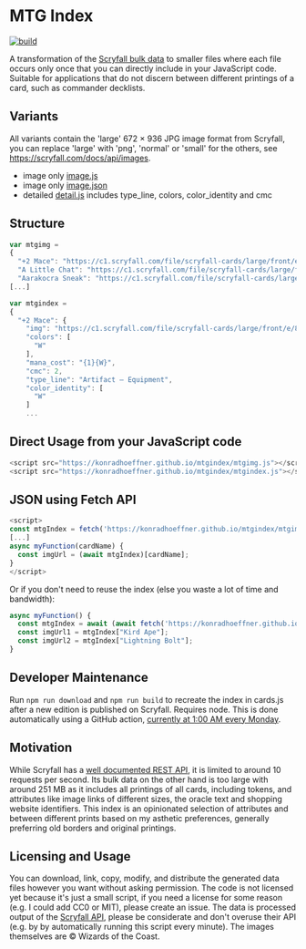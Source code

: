 # MTG Index

[![build](https://github.com/KonradHoeffner/mtgindex/actions/workflows/build.yml/badge.svg)](https://github.com/KonradHoeffner/mtgindex/actions/workflows/build.yml)

A transformation of the [Scryfall bulk data](https://scryfall.com/docs/api/bulk-data) to smaller files where each file occurs only once that you can directly include in your JavaScript code.
Suitable for applications that do not discern between different printings of a card, such as commander decklists.

## Variants
All variants contain the 'large' 672 × 936 JPG image format from Scryfall, you can replace 'large' with 'png', 'normal' or 'small' for the others, see <https://scryfall.com/docs/api/images>. 

- image only [image.js](https://konradhoeffner.github.io/mtgindex/mtgimg.js)
- image only [image.json](https://konradhoeffner.github.io/mtgindex/mtgimg.json)
- detailed [detail.js](https://konradhoeffner.github.io/mtgindex/mtgindex.js) includes type\_line, colors, color\_identity and cmc

## Structure

```js
var mtgimg = 
{
  "+2 Mace": "https://c1.scryfall.com/file/scryfall-cards/large/front/e/8/e882c9f9-bf30-46b6-bedc-379d2c80e5cb.jpg?1627701221",
  "A Little Chat": "https://c1.scryfall.com/file/scryfall-cards/large/front/4/d/4d7424b6-b56a-47b7-8204-294d3dca925f.jpg?1649366594",
  "Aarakocra Sneak": "https://c1.scryfall.com/file/scryfall-cards/large/front/2/a/2a83882c-3e03-4e85-aaac-97fa1d08a772.jpg?1652832662",
[...]
```

```js
var mtgindex = 
{
  "+2 Mace": {
    "img": "https://c1.scryfall.com/file/scryfall-cards/large/front/e/8/e882c9f9-bf30-46b6-bedc-379d2c80e5cb.jpg?1627701221",
    "colors": [
      "W"
    ],
    "mana_cost": "{1}{W}",
    "cmc": 2,
    "type_line": "Artifact — Equipment",
    "color_identity": [
      "W"
    ]
    ...
```


## Direct Usage from your JavaScript code

```js
<script src="https://konradhoeffner.github.io/mtgindex/mtgimg.js"></script> <!-- image only -->
<script src="https://konradhoeffner.github.io/mtgindex/mtgindex.js"></script>  <!-- detailed -->
```

## JSON using Fetch API

```js
<script>                      
const mtgIndex = fetch('https://konradhoeffner.github.io/mtgindex/mtgimg.json').then(i=>i.json());
[...]
async myFunction(cardName) {
  const imgUrl = (await mtgIndex)[cardName];
}
</script>
```

Or if you don't need to reuse the index (else you waste a lot of time and bandwidth):

```js
async myFunction() {
  const mtgIndex = await (await fetch('https://konradhoeffner.github.io/mtgindex/mtgimg.json')).json();
  const imgUrl1 = mtgIndex["Kird Ape"];
  const imgUrl2 = mtgIndex["Lightning Bolt"];
}
```

## Developer Maintenance

Run `npm run download` and `npm run build` to recreate the index in cards.js after a new edition is published on Scryfall. Requires node.
This is done automatically using a GitHub action, [currently at 1:00 AM every Monday](https://github.com/KonradHoeffner/mtgindex/blob/master/.github/workflows/build.yml).

## Motivation

While Scryfall has a [well documented REST API](https://scryfall.com/docs/api), it is limited to around 10 requests per second.
Its bulk data on the other hand is too large with around 251 MB as it includes all printings of all cards, including tokens, and attributes like image links of different sizes, the oracle text and shopping website identifiers.
This index is an opinionated selection of attributes and between different prints based on my asthetic preferences, generally preferring old borders and original printings.

## Licensing and Usage

You can download, link, copy, modify, and distribute the generated data files however you want without asking permission.
The code is not licensed yet because it's just a small script, if you need a license for some reason (e.g. I could add CC0 or MIT), please create an issue.
The data is processed output of the [Scryfall API](https://scryfall.com/docs/api), please be considerate and don't overuse their API (e.g. by by automatically running this script every minute).
The images themselves are © Wizards of the Coast.

